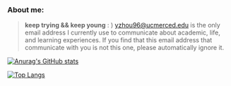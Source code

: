 

### About me:

>    **keep trying && keep young** 
>   :  )
> yzhou96@ucmerced.edu is the only email address I currently use to communicate about academic, life, and learning experiences.
> If you find that this email address that communicate with you is not this one, please automatically ignore it.



<!-- https://github-readme-stats-git-masterrstaa-rickstaa.vercel.app
https://github-readme-stats.vercel.app -->

[![Anurag's GitHub stats](https://github-readme-stats-git-masterrstaa-rickstaa.vercel.app/api?username=yaoyunzhou&hide=issues&&show_icons=true&theme=radical)](https://github.com/anuraghazra/github-readme-stats)



[![Top Langs](https://github-readme-stats-git-masterrstaa-rickstaa.vercel.app/api/top-langs/?username=yaoyunzhou&layout=compact&hide=HTML,CSS,JavaScript)](https://github.com/anuraghazra/github-readme-stats)

